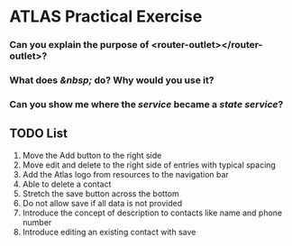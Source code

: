 # ATLAS Practical Exercise

### Can you explain the purpose of \<router-outlet></router-outlet\>?

### What does *&nbsp\;* do? Why would you use it?

### Can you show me where the *service* became a *state service*?

## TODO List
1. Move the Add button to the right side
2. Move edit and delete to the right side of entries with typical spacing
3. Add the Atlas logo from resources to the navigation bar
4. Able to delete a contact
5. Stretch the save button across the bottom
6. Do not allow save if all data is not provided
7. Introduce the concept of description to contacts like name and phone number
8. Introduce editing an existing contact with save
